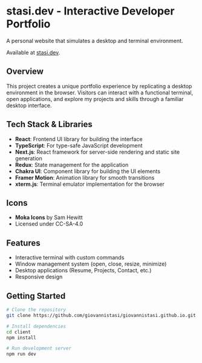 # stasi.dev - Interactive Developer Portfolio

A personal website that simulates a desktop and terminal environment.

Available at [stasi.dev](https://stasi.dev).

## Overview

This project creates a unique portfolio experience by replicating a desktop environment in the browser. Visitors can interact with a functional terminal, open applications, and explore my projects and skills through a familiar desktop interface.

## Tech Stack & Libraries

- **React**: Frontend UI library for building the interface
- **TypeScript**: For type-safe JavaScript development
- **Next.js**: React framework for server-side rendering and static site generation
- **Redux**: State management for the application
- **Chakra UI**: Component library for building the UI elements
- **Framer Motion**: Animation library for smooth transitions
- **xterm.js**: Terminal emulator implementation for the browser

## Icons

- **Moka Icons** by Sam Hewitt
- Licensed under CC-SA-4.0

## Features

- Interactive terminal with custom commands
- Window management system (open, close, resize, minimize)
- Desktop applications (Resume, Projects, Contact, etc.)
- Responsive design

## Getting Started

```bash
# Clone the repository
git clone https://github.com/giovannistasi/giovannistasi.github.io.git

# Install dependencies
cd client
npm install

# Run development server
npm run dev
```